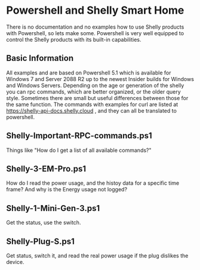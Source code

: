# Powershell and Shelly Smart Home
There is no documentation and no examples how to use Shelly products with Powershell, so lets make some. Powershell is very well equipped to control the Shelly products with its built-in capabilities.

## Basic Information
All examples and are based on Powershell 5.1 which is available for Windows 7 and Server 2088 R2 up to the newest Insider builds for Windows and Windows Servers.
Depending on the age or generation of the shelly you can rpc commands, which are better organized, or the older query style. Sometimes there are small but useful differences between those for the same function.
The commands with examples for curl are listed at https://shelly-api-docs.shelly.cloud , and they can all be translated to powershell.

## Shelly-Important-RPC-commands.ps1
Things like "How do I get a list of all available commands?"

## Shelly-3-EM-Pro.ps1
How do I read the power usage, and the histoy data for a specific time frame? And why is the Energy usage not logged?

## Shelly-1-Mini-Gen-3.ps1
Get the status, use the switch.

## Shelly-Plug-S.ps1
Get status, switch it, and read the real power usage if the plug dislikes the device.
